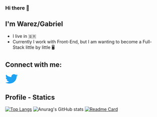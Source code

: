 ### Hi there 👏
## I'm Warez/Gabriel
- I live in :brazil:
- Currently I work with Front-End, but I am wanting to become a Full-Stack little by little 🖥️
## Connect with me:
<a href="https://twitter.com/WarezThe">
  <img height="30" width="40" src="https://raw.githubusercontent.com/devicons/devicon/master/icons/twitter/twitter-original.svg">
</a>

## Profile - Statics
[![Top Langs](https://github-readme-stats.vercel.app/api/top-langs/?username=TheWarez&layout=demo)](https://github.com/TheWarez/TheWarez)
![Anurag's GitHub stats](https://github-readme-stats.vercel.app/api?username=TheWarez&show_icons=true&theme=synthwave)
[![Readme Card](https://github-readme-stats.vercel.app/api/pin/?username=TheWarez&repo=TheWarez)](https://github.com/TheWarez/TheWarez)
